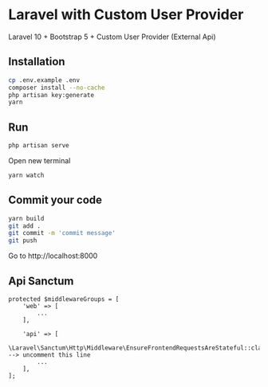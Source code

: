 # Laravel with Custom User Provider
Laravel 10 + Bootstrap 5 + Custom User Provider (External Api)

## Installation
```bash
cp .env.example .env
composer install --no-cache
php artisan key:generate
yarn
```

## Run
```bash
php artisan serve
```

Open new terminal
```bash
yarn watch
```

## Commit your code
```bash
yarn build
git add .
git commit -m 'commit message'
git push
```

Go to http://localhost:8000

## Api Sanctum
```
protected $middlewareGroups = [
    'web' => [
        ...
    ],

    'api' => [
        \Laravel\Sanctum\Http\Middleware\EnsureFrontendRequestsAreStateful::class, --> uncomment this line
        ...
    ],
];
```
